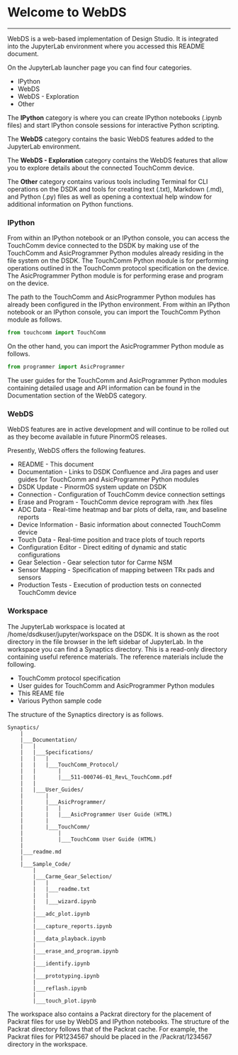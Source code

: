 # Welcome to WebDS

---

WebDS is a web-based implementation of Design Studio. It is integrated into the JupyterLab environment where you accessed this README document.

On the JupyterLab launcher page you can find four categories.
- IPython
- WebDS
- WebDS - Exploration
- Other

The **IPython** category is where you can create IPython notebooks (.ipynb files) and start IPython console sessions for interactive Python scripting.

The **WebDS** category contains the basic WebDS features added to the JupyterLab environment.

The **WebDS - Exploration** category contains the WebDS features that allow you to explore details about the connected TouchComm device.

The **Other** category contains various tools including Terminal for CLI operations on the DSDK and tools for creating text (.txt), Markdown (.md), and Python (.py) files as well as opening a contextual help window for additional information on Python functions.

### IPython

From within an IPython notebook or an IPython console, you can access the TouchComm device connected to the DSDK by making use of the TouchComm and AsicProgrammer Python modules already residing in the file system on the DSDK. The TouchComm Python module is for performing operations outlined in the TouchComm protocol specification on the device. The AsicProgrammer Python module is for performing erase and program on the device.

The path to the TouchComm and AsicProgrammer Python modules has already been configured in the IPython environment. From within an IPython notebook or an IPython console, you can import the TouchComm Python module as follows.
```python
from touchcomm import TouchComm
```
On the other hand, you can import the AsicProgrammer Python module as follows.
```python
from programmer import AsicProgrammer
```
The user guides for the TouchComm and AsicProgrammer Python modules containing detailed usage and API information can be found in the Documentation section of the WebDS category.

### WebDS

WebDS features are in active development and will continue to be rolled out as they become available in future PinormOS releases.

Presently, WebDS offers the following features.
- README - This document
- Documentation - Links to DSDK Confluence and Jira pages and user guides for TouchComm and AsicProgrammer Python modules
- DSDK Update - PinormOS system update on DSDK
- Connection - Configuration of TouchComm device connection settings
- Erase and Program - TouchComm device reprogram with .hex files
- ADC Data - Real-time heatmap and bar plots of delta, raw, and baseline reports
- Device Information - Basic information about connected TouchComm device
- Touch Data - Real-time position and trace plots of touch reports
- Configuration Editor - Direct editing of dynamic and static configurations
- Gear Selection - Gear selection tutor for Carme NSM
- Sensor Mapping - Specification of mapping between TRx pads and sensors
- Production Tests - Execution of production tests on connected TouchComm device

### Workspace

The JupyterLab workspace is located at /home/dsdkuser/jupyter/workspace on the DSDK. It is shown as the root directory in the file browser in the left sidebar of JupyterLab. In the workspace you can find a Synaptics directory. This is a read-only directory containing useful reference materials. The reference materials include the following.

- TouchComm protocol specification
- User guides for TouchComm and AsicProgrammer Python modules
- This REAME file
- Various Python sample code

The structure of the Synaptics directory is as follows.
```
Synaptics/
    |
    |___Documentation/
    |   |
    |   |___Specifications/
    |   |   |
    |   |   |___TouchComm_Protocol/
    |   |       |
    |   |       |___511-000746-01_RevL_TouchComm.pdf
    |   |
    |   |___User_Guides/
    |       |
    |       |___AsicProgrammer/
    |       |   |
    |       |   |___AsicProgrammer User Guide (HTML)
    |       |
    |       |___TouchComm/
    |           |
    |           |___TouchComm User Guide (HTML)
    |
    |___readme.md
    |
    |___Sample_Code/
        |
        |___Carme_Gear_Selection/
        |   |
        |   |___readme.txt
        |   |
        |   |___wizard.ipynb
        |
        |___adc_plot.ipynb
        |
        |___capture_reports.ipynb
        |
        |___data_playback.ipynb
        |
        |___erase_and_program.ipynb
        |
        |___identify.ipynb
        |
        |___prototyping.ipynb
        |
        |___reflash.ipynb
        |
        |___touch_plot.ipynb
```

The workspace also contains a Packrat directory for the placement of Packrat files for use by WebDS and IPython notebooks. The structure of the Packrat directory follows that of the Packrat cache. For example, the Packrat files for PR1234567 should be placed in the /Packrat/1234567 directory in the workspace.
